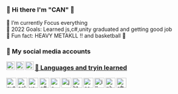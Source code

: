 ###  👋 Hi there I'm "CAN" 👋

👀 I’m currently Focus everything <br>
🎯 2022 Goals: Learned js,c#,unity graduated and getting good job <br>
🧰 Fun fact: HEAVY METAKLL !! and basketball 🏀

### 🧨 My social media accounts

<a href ="https://twitter.com/Anlam_Filozofu" target="blank"> <img align="left" alt="Cangozler" width="22px" alt=Twitter img src="https://img.icons8.com/material-outlined/24/000000/twitter.png">
<a href="https://www.instagram.com/can.gozler/" target="blank"> <img align="left" alt="Cangozler" width="22px" img src="https://img.icons8.com/ios/16/000000/instagram.png">
<a href ="https://steamcommunity.com/id/TheHonorKnight" target="blank"> <img align="left" alt="Cangozler" width="22px" img src="https://img.icons8.com/ios/50/000000/steam.png">

### 🌋 Languages and tryin learned <br>

<img align="left" alt="python" width="26px" img src="https://img.icons8.com/ios/50/000000/python--v1.png">
<img align="left" alt="sql" width="26px" img src="https://img.icons8.com/material-rounded/24/000000/sql.png">
<img align="left" alt="vs" width="26px" img src="https://img.icons8.com/ios-filled/50/000000/visual-basic.png">
<img align="left" alt="c#" width="26px" img src="https://img.icons8.com/ios/50/000000/c-sharp-logo.png">
<img align="left" alt="c++" width="26px" img src="https://img.icons8.com/ios-filled/50/000000/c-plus-plus-logo.png">
<img align="left" alt="js" width="26px" img src="https://img.icons8.com/windows/50/000000/js-squared.png">
<img align="left" alt="html" width="26px" img src="https://img.icons8.com/material-outlined/24/000000/html.png">
<img align="left" alt="css" width="26px" img src="https://img.icons8.com/material-outlined/24/000000/css.png">
<img align="left" alt="illustrator" width="26px" img src="https://img.icons8.com/ios-glyphs/24/000000/adobe-illustrator.png">
<img align="left" alt="photoshop " width="26px" img src="https://img.icons8.com/material-outlined/24/000000/adobe-photoshop.png">
<img align="left" alt=" after effects" width="26px" img src="https://img.icons8.com/ios-glyphs/30/000000/adobe-after-effects.png">
